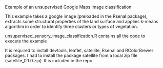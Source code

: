 Example of an unsupervised Google Maps image classification

This example takes a google image (preloaded in the Rsenal package), extracts some structural properties of the land surface and applies k-means algorithm in order to identify three clusters or types of vegetation.

unsupervised_sensory_image_classification.R contains all the code to execute the example

It is required to install devtools, leaflet, satellite, Rsenal and RColorBrewer packages.
I had to install the package satellite from a local zip file (satellite_0.1.0.zip). It is included in the repo.

